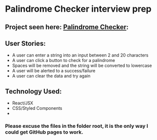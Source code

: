 # Palindrome Checker interview prep

## Project seen here: [Palindrome Checker](https://mmkepler.github.io/palindrome/):

## User Stories:
*  A user can enter a string into an input between 2 and 20 characters
*  A user can click a button to check for a palindrome
*  Spaces will be removed and the string will be converted to lowercase
*  A user will be alerted to a success/failure
*  A user can clear the data and try again

##  Technology Used:
*  React/JSX
*  CSS/Styled Components
*  
### Please excuse the files in the folder root, it is the only way I could get GitHub pages to work.
